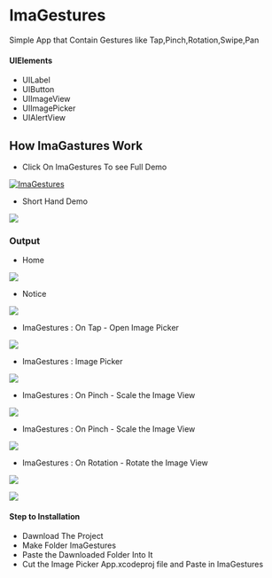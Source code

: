 # ImaGestures
 Simple App that Contain Gestures like Tap,Pinch,Rotation,Swipe,Pan




#### UIElements
 
 - UILabel
 - UIButton
 - UIImageView
 - UIImagePicker
 - UIAlertView
 
 ## How ImaGastures Work
 
 - Click On ImaGestures To see Full Demo
 
 [![ImaGestures](https://img.youtube.com/vi/jkzSJxhhHO4)](https://www.youtube.com/watch?v=jkzSJxhhHO4)

 - Short Hand Demo
 
 ![](ImaGestures/output/ImaGesture.gif)
 
 ### Output
 
  - Home

![](ImaGestures/output/1.png)

 - Notice

![](ImaGestures/output/2.png)

 - ImaGestures : On Tap - Open Image Picker

![](ImaGestures/output/3.png)

 - ImaGestures : Image Picker

![](ImaGestures/output/4.png)

 - ImaGestures : On Pinch - Scale the Image View

![](ImaGestures/output/5.png)

- ImaGestures : On Pinch - Scale the Image View

![](ImaGestures/output/6.png)

- ImaGestures : On Rotation - Rotate the Image View

![](ImaGestures/output/7.png)

![](ImaGestures/output/8.png)

#### Step to Installation
 
 - Dawnload The Project
 - Make Folder ImaGestures
 - Paste the Dawnloaded Folder Into It
 - Cut the Image Picker App.xcodeproj file and Paste in ImaGestures
 

